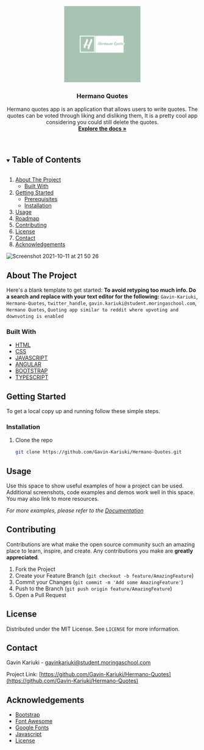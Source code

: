 <!--
*** Thanks for checking out the Best-README-Template. If you have a suggestion
*** that would make this better, please fork the repo and create a pull request
*** or simply open an issue with the tag "enhancement".
*** Thanks again! Now go create something AMAZING! :D
***
***
***
*** To avoid retyping too much info. Do a search and replace for the following:
*** github_username, repo_name, twitter_handle, email, project_title, project_description
-->

<!-- PROJECT SHIELDS -->
<!--
*** I'm using markdown "reference style" links for readability.
*** Reference links are enclosed in brackets [ ] instead of parentheses ( ).
*** See the bottom of this document for the declaration of the reference variables
*** for contributors-url, forks-url, etc. This is an optional, concise syntax you may use.
*** https://www.markdownguide.org/basic-syntax/#reference-style-links
-->
<p align="center">
    <img src="/src/assets/images/logo_size_invert.jpg" alt="Logo" width="200px">
  </a>
  <h3 align="center">Hermano Quotes</h3>

  <p align="center">
    Hermano quotes app is an application that allows users to write quotes. The quotes can be voted through liking and disliking them, It is a pretty cool app considering you could still delete the quotes.
    <br />
    <a href="https://github.com/Gavin-Kariuki/Hermano-Quotes"><strong>Explore the docs »</strong></a>
    <br />
    <br />
  </p>
</p>

<!-- TABLE OF CONTENTS -->
<details open="open">
  <summary><h2 style="display: inline-block">Table of Contents</h2></summary>
  <ol>
    <li>
      <a href="#about-the-project">About The Project</a>
      <ul>
        <li><a href="#built-with">Built With</a></li>
      </ul>
    </li>
    <li>
      <a href="#getting-started">Getting Started</a>
      <ul>
        <li><a href="#prerequisites">Prerequisites</a></li>
        <li><a href="#installation">Installation</a></li>
      </ul>
    </li>
    <li><a href="#usage">Usage</a></li>
    <li><a href="#roadmap">Roadmap</a></li>
    <li><a href="#contributing">Contributing</a></li>
    <li><a href="#license">License</a></li>
    <li><a href="#contact">Contact</a></li>
    <li><a href="#acknowledgements">Acknowledgements</a></li>
  </ol>
</details>

<!-- ABOUT THE PROJECT -->

![Screenshot 2021-10-11 at 21 50 26](https://user-images.githubusercontent.com/89376826/136852002-8b0bbb85-aa83-4486-ae77-69e5a4814ab5.png)

## About The Project

Here's a blank template to get started:
**To avoid retyping too much info. Do a search and replace with your text editor for the following:**
`Gavin-Kariuki`, `Hermano-Quotes`, `twitter_handle`, `gavin.kariuki@student.moringaschool.com`, `Hermano Quotes`, `Quoting app similar to reddit where upvoting and downvoting is enabled`

### Built With

- [HTML](https://html.com)
- [CSS](https://developer.mozilla.org/en-US/docs/Web/CSS)
- [JAVASCRIPT](https://developer.mozilla.org/en-US/docs/Web/JavaScript)
- [ANGULAR](https://angular.io/docs)
- [BOOTSTRAP](https://getbootstrap.com)
- [TYPESCRIPT](https://www.typescriptlang.org/docs/)

<!-- GETTING STARTED -->

## Getting Started

To get a local copy up and running follow these simple steps.

### Installation

1. Clone the repo
   ```sh
   git clone https://github.com/Gavin-Kariuki/Hermano-Quotes.git
   ```

<!-- USAGE EXAMPLES -->

## Usage

Use this space to show useful examples of how a project can be used. Additional screenshots, code examples and demos work well in this space. You may also link to more resources.

_For more examples, please refer to the [Documentation](https://example.com)_

<!-- CONTRIBUTING -->

## Contributing

Contributions are what make the open source community such an amazing place to learn, inspire, and create. Any contributions you make are **greatly appreciated**.

1. Fork the Project
2. Create your Feature Branch (`git checkout -b feature/AmazingFeature`)
3. Commit your Changes (`git commit -m 'Add some AmazingFeature'`)
4. Push to the Branch (`git push origin feature/AmazingFeature`)
5. Open a Pull Request

<!-- LICENSE -->

## License

Distributed under the MIT License. See `LICENSE` for more information.

<!-- CONTACT -->

## Contact

Gavin Kariuki - gavinkariuki@student.moringaschool.com

Project Link: [https://github.com/Gavin-Kariuki/Hermano-Quotes](https://github.com/Gavin-Kariuki/Hermano-Quotes)

<!-- ACKNOWLEDGEMENTS -->

## Acknowledgements

- [Bootstrap](https://getbootstrap.com)
- [Font Awesome](https://fontawesome.com)
- [Google Fonts](https://fonts.google.com)
- [Javascript](https://developer.mozilla.org/en-US/docs/Web/JavaScript)
- [License](https://choosealicense.com)
